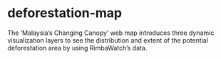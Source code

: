 # deforestation-map
The ‘Malaysia’s Changing Canopy’ web map introduces three dynamic visualization layers to see the distribution and extent of the potential deforestation area by using RimbaWatch’s data.
